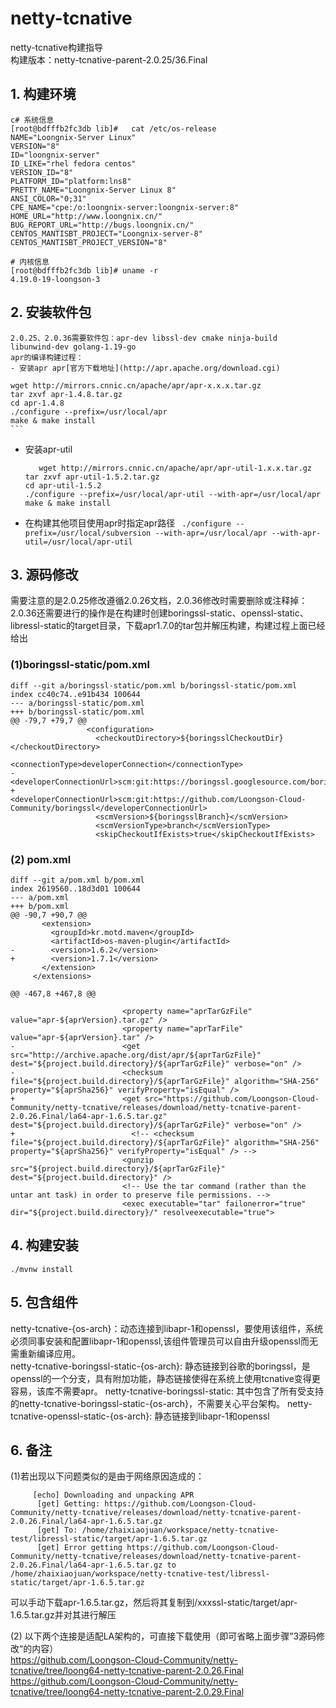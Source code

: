 # netty-tcnative
netty-tcnative构建指导      
构建版本：netty-tcnative-parent-2.0.25/36.Final

## 1. 构建环境
```
c# 系统信息
[root@bdfffb2fc3db lib]#   cat /etc/os-release 
NAME="Loongnix-Server Linux"
VERSION="8"
ID="loongnix-server"
ID_LIKE="rhel fedora centos"
VERSION_ID="8"
PLATFORM_ID="platform:lns8"
PRETTY_NAME="Loongnix-Server Linux 8"
ANSI_COLOR="0;31"
CPE_NAME="cpe:/o:loongnix-server:loongnix-server:8"
HOME_URL="http://www.loongnix.cn/"
BUG_REPORT_URL="http://bugs.loongnix.cn/"
CENTOS_MANTISBT_PROJECT="Loongnix-server-8"
CENTOS_MANTISBT_PROJECT_VERSION="8"

# 内核信息
[root@bdfffb2fc3db lib]# uname -r
4.19.0-19-loongson-3
```

## 2. 安装软件包
```
2.0.25、2.0.36需要软件包：apr-dev libssl-dev cmake ninja-build libunwind-dev golang-1.19-go
apr的编译构建过程：
- 安装apr apr[官方下载地址](http://apr.apache.org/download.cgi)
   ```
    wget http://mirrors.cnnic.cn/apache/apr/apr-x.x.x.tar.gz
    tar zxvf apr-1.4.8.tar.gz
    cd apr-1.4.8
    ./configure --prefix=/usr/local/apr
    make & make install
    ```
- 安装apr-util
    ```
       wget http://mirrors.cnnic.cn/apache/apr/apr-util-1.x.x.tar.gz
    tar zxvf apr-util-1.5.2.tar.gz
    cd apr-util-1.5.2
    ./configure --prefix=/usr/local/apr-util --with-apr=/usr/local/apr
    make & make install
    ```
- 在构建其他项目使用apr时指定apr路径
``` ./configure --prefix=/usr/local/subversion --with-apr=/usr/local/apr --with-apr-util=/usr/local/apr-util```

## 3. 源码修改
需要注意的是2.0.25修改遵循2.0.26文档，2.0.36修改时需要删除或注释掉：
<get src="https://github.com/Loongson-Cloud-Community/netty-tcnative/releases/download/netty-tcnative-parent-2.0.26.Final/la64-apr-1.6.5.tar.gz" dest="${project.build.directory}/${aprTarGzFile}" verbose="on" />
2.0.36还需要进行的操作是在构建时创建boringssl-static、openssl-static、libressl-static的target目录，下载apr1.7.0的tar包并解压构建，构建过程上面已经给出
### (1)boringssl-static/pom.xml
```
diff --git a/boringssl-static/pom.xml b/boringssl-static/pom.xml
index cc40c74..e91b434 100644
--- a/boringssl-static/pom.xml
+++ b/boringssl-static/pom.xml
@@ -79,7 +79,7 @@
                 <configuration>
                   <checkoutDirectory>${boringsslCheckoutDir}</checkoutDirectory>
                   <connectionType>developerConnection</connectionType>
-                  <developerConnectionUrl>scm:git:https://boringssl.googlesource.com/boringssl</developerConnectionUrl>
+                  <developerConnectionUrl>scm:git:https://github.com/Loongson-Cloud-Community/boringssl</developerConnectionUrl>
                   <scmVersion>${boringsslBranch}</scmVersion>
                   <scmVersionType>branch</scmVersionType>
                   <skipCheckoutIfExists>true</skipCheckoutIfExists>
```

### (2) pom.xml
```
diff --git a/pom.xml b/pom.xml
index 2619560..18d3d01 100644
--- a/pom.xml
+++ b/pom.xml
@@ -90,7 +90,7 @@
       <extension>
         <groupId>kr.motd.maven</groupId>
         <artifactId>os-maven-plugin</artifactId>
-        <version>1.6.2</version>
+        <version>1.7.1</version>
       </extension>
     </extensions>
 
@@ -467,8 +467,8 @@
 
                         <property name="aprTarGzFile" value="apr-${aprVersion}.tar.gz" />
                         <property name="aprTarFile" value="apr-${aprVersion}.tar" />
-                        <get src="http://archive.apache.org/dist/apr/${aprTarGzFile}" dest="${project.build.directory}/${aprTarGzFile}" verbose="on" />
-                        <checksum file="${project.build.directory}/${aprTarGzFile}" algorithm="SHA-256" property="${aprSha256}" verifyProperty="isEqual" />
+                        <get src="https://github.com/Loongson-Cloud-Community/netty-tcnative/releases/download/netty-tcnative-parent-2.0.26.Final/la64-apr-1.6.5.tar.gz" dest="${project.build.directory}/${aprTarGzFile}" verbose="on" />
+                          <!-- <checksum file="${project.build.directory}/${aprTarGzFile}" algorithm="SHA-256" property="${aprSha256}" verifyProperty="isEqual" /> -->
                         <gunzip src="${project.build.directory}/${aprTarGzFile}" dest="${project.build.directory}" />
                         <!-- Use the tar command (rather than the untar ant task) in order to preserve file permissions. -->
                         <exec executable="tar" failonerror="true" dir="${project.build.directory}/" resolveexecutable="true">
```

## 4. 构建安装
```
./mvnw install
```

## 5. 包含组件
netty-tcnative-{os-arch}：动态连接到libapr-1和openssl，要使用该组件，系统必须同事安装和配置libapr-1和openssl,该组件管理员可以自由升级openssl而无需重新编译应用。       
netty-tcnative-boringssl-static-{os-arch}: 静态链接到谷歌的boringssl，是openssl的一个分支，具有附加功能，静态链接使得在系统上使用tcnative变得更容易，该库不需要apr。
netty-tcnative-boringssl-static: 其中包含了所有受支持的netty-tcnative-boringssl-static-{os-arch}，不需要关心平台架构。
netty-tcnative-openssl-static-{os-arch}: 静态链接到libapr-1和openssl

## 6. 备注
(1)若出现以下问题类似的是由于网络原因造成的：
```
     [echo] Downloading and unpacking APR
      [get] Getting: https://github.com/Loongson-Cloud-Community/netty-tcnative/releases/download/netty-tcnative-parent-2.0.26.Final/la64-apr-1.6.5.tar.gz
      [get] To: /home/zhaixiaojuan/workspace/netty-tcnative-test/libressl-static/target/apr-1.6.5.tar.gz
      [get] Error getting https://github.com/Loongson-Cloud-Community/netty-tcnative/releases/download/netty-tcnative-parent-2.0.26.Final/la64-apr-1.6.5.tar.gz to /home/zhaixiaojuan/workspace/netty-tcnative-test/libressl-static/target/apr-1.6.5.tar.gz
```
可以手动下载apr-1.6.5.tar.gz，然后将其复制到/xxxssl-static/target/apr-1.6.5.tar.gz并对其进行解压

(2) 
 以下两个连接是适配LA架构的，可直接下载使用（即可省略上面步骤”3源码修改“的内容）           
https://github.com/Loongson-Cloud-Community/netty-tcnative/tree/loong64-netty-tcnative-parent-2.0.26.Final      
https://github.com/Loongson-Cloud-Community/netty-tcnative/tree/loong64-netty-tcnative-parent-2.0.29.Final      